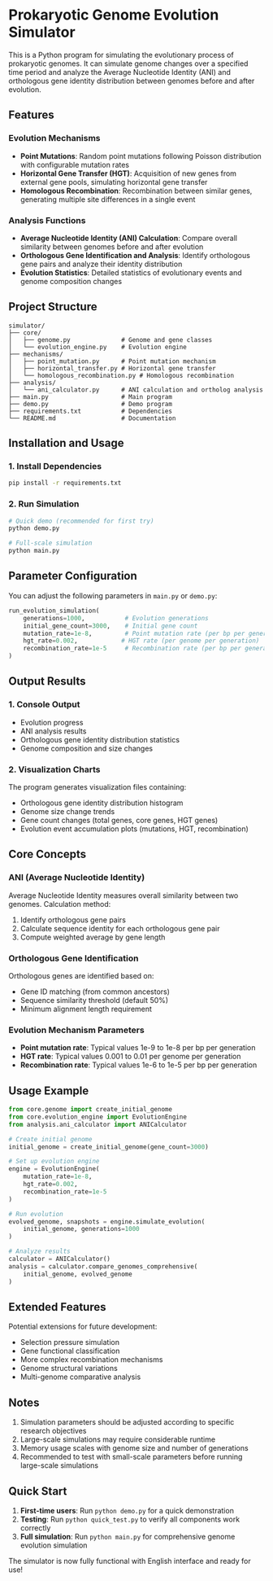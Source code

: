 # Prokaryotic Genome Evolution Simulator

This is a Python program for simulating the evolutionary process of prokaryotic genomes. It can simulate genome changes over a specified time period and analyze the Average Nucleotide Identity (ANI) and orthologous gene identity distribution between genomes before and after evolution.

## Features

### Evolution Mechanisms
- **Point Mutations**: Random point mutations following Poisson distribution with configurable mutation rates
- **Horizontal Gene Transfer (HGT)**: Acquisition of new genes from external gene pools, simulating horizontal gene transfer
- **Homologous Recombination**: Recombination between similar genes, generating multiple site differences in a single event

### Analysis Functions
- **Average Nucleotide Identity (ANI) Calculation**: Compare overall similarity between genomes before and after evolution
- **Orthologous Gene Identification and Analysis**: Identify orthologous gene pairs and analyze their identity distribution
- **Evolution Statistics**: Detailed statistics of evolutionary events and genome composition changes

## Project Structure

```
simulator/
├── core/
│   ├── genome.py              # Genome and gene classes
│   └── evolution_engine.py    # Evolution engine
├── mechanisms/
│   ├── point_mutation.py      # Point mutation mechanism
│   ├── horizontal_transfer.py # Horizontal gene transfer
│   └── homologous_recombination.py # Homologous recombination
├── analysis/
│   └── ani_calculator.py      # ANI calculation and ortholog analysis
├── main.py                    # Main program
├── demo.py                    # Demo program
├── requirements.txt           # Dependencies
└── README.md                  # Documentation
```

## Installation and Usage

### 1. Install Dependencies
```bash
pip install -r requirements.txt
```

### 2. Run Simulation
```bash
# Quick demo (recommended for first try)
python demo.py

# Full-scale simulation
python main.py
```

## Parameter Configuration

You can adjust the following parameters in `main.py` or `demo.py`:

```python
run_evolution_simulation(
    generations=1000,           # Evolution generations
    initial_gene_count=3000,    # Initial gene count
    mutation_rate=1e-8,         # Point mutation rate (per bp per generation)
    hgt_rate=0.002,            # HGT rate (per genome per generation)
    recombination_rate=1e-5     # Recombination rate (per bp per generation)
)
```

## Output Results

### 1. Console Output
- Evolution progress
- ANI analysis results
- Orthologous gene identity distribution statistics
- Genome composition and size changes

### 2. Visualization Charts
The program generates visualization files containing:
- Orthologous gene identity distribution histogram
- Genome size change trends
- Gene count changes (total genes, core genes, HGT genes)
- Evolution event accumulation plots (mutations, HGT, recombination)

## Core Concepts

### ANI (Average Nucleotide Identity)
Average Nucleotide Identity measures overall similarity between two genomes. Calculation method:
1. Identify orthologous gene pairs
2. Calculate sequence identity for each orthologous gene pair
3. Compute weighted average by gene length

### Orthologous Gene Identification
Orthologous genes are identified based on:
- Gene ID matching (from common ancestors)
- Sequence similarity threshold (default 50%)
- Minimum alignment length requirement

### Evolution Mechanism Parameters
- **Point mutation rate**: Typical values 1e-9 to 1e-8 per bp per generation
- **HGT rate**: Typical values 0.001 to 0.01 per genome per generation
- **Recombination rate**: Typical values 1e-6 to 1e-5 per bp per generation

## Usage Example

```python
from core.genome import create_initial_genome
from core.evolution_engine import EvolutionEngine
from analysis.ani_calculator import ANICalculator

# Create initial genome
initial_genome = create_initial_genome(gene_count=3000)

# Set up evolution engine
engine = EvolutionEngine(
    mutation_rate=1e-8,
    hgt_rate=0.002,
    recombination_rate=1e-5
)

# Run evolution
evolved_genome, snapshots = engine.simulate_evolution(
    initial_genome, generations=1000
)

# Analyze results
calculator = ANICalculator()
analysis = calculator.compare_genomes_comprehensive(
    initial_genome, evolved_genome
)
```

## Extended Features

Potential extensions for future development:
- Selection pressure simulation
- Gene functional classification
- More complex recombination mechanisms
- Genome structural variations
- Multi-genome comparative analysis

## Notes

1. Simulation parameters should be adjusted according to specific research objectives
2. Large-scale simulations may require considerable runtime
3. Memory usage scales with genome size and number of generations
4. Recommended to test with small-scale parameters before running large-scale simulations

## Quick Start

1. **First-time users**: Run `python demo.py` for a quick demonstration
2. **Testing**: Run `python quick_test.py` to verify all components work correctly
3. **Full simulation**: Run `python main.py` for comprehensive genome evolution simulation

The simulator is now fully functional with English interface and ready for use!
